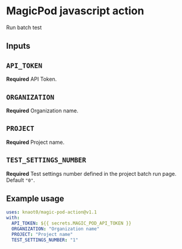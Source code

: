 # MagicPod javascript action

Run batch test

## Inputs

## `API_TOKEN`

**Required** API Token.

## `ORGANIZATION`

**Required** Organization name.

## `PROJECT`

**Required** Project name.

## `TEST_SETTINGS_NUMBER`

**Required** Test settings number defined in the project batch run page. Default `"0"`.

## Example usage

```yml
uses: knaot0/magic-pod-action@v1.1
with:
  API_TOKEN: ${{ secrets.MAGIC_POD_API_TOKEN }}
  ORGANIZATION: "Organization name"
  PROJECT: "Project name"
  TEST_SETTINGS_NUMBER: "1"
```
